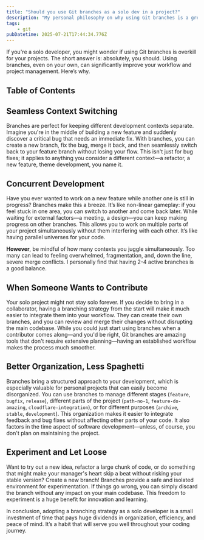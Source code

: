 ```yaml
---
title: "Should you use Git branches as a solo dev in a project?"
description: "My personal philosophy on why using Git branches is a great idea even for solo developers."
tags:
    - git
pubDatetime: 2025-07-21T17:44:34.776Z
---
```


If you're a solo developer, you might wonder if using Git branches is overkill for your projects. The short answer is: absolutely, you should. Using branches, even on your own, can significantly improve your workflow and project management. Here’s why.

## Table of Contents

## Seamless Context Switching

Branches are perfect for keeping different development contexts separate. Imagine you're in the middle of building a new feature and suddenly discover a critical bug that needs an immediate fix. With branches, you can create a new branch, fix the bug, merge it back, and then seamlessly switch back to your feature branch without losing your flow. This isn't just for bug fixes; it applies to anything you consider a different context—a refactor, a new feature, theme development, you name it.

## Concurrent Development

Have you ever wanted to work on a new feature while another one is still in progress? Branches make this a breeze. It’s like non-linear gameplay: if you feel stuck in one area, you can switch to another and come back later. While waiting for external factors—a meeting, a design—you can keep making progress on other branches. This allows you to work on multiple parts of your project simultaneously without them interfering with each other. It’s like having parallel universes for your code.

**However**, be mindful of how many contexts you juggle simultaneously. Too many can lead to feeling overwhelmed, fragmentation, and, down the line, severe merge conflicts. I personally find that having 2-4 active branches is a good balance.

## When Someone Wants to Contribute

Your solo project might not stay solo forever. If you decide to bring in a collaborator, having a branching strategy from the start will make it much easier to integrate them into your workflow. They can create their own branches, and you can review and merge their changes without disrupting the main codebase. While you could just start using branches when a contributor comes along—and you'd be right, Git branches are amazing tools that don't require extensive planning—having an established workflow makes the process much smoother.

## Better Organization, Less Spaghetti

Branches bring a structured approach to your development, which is especially valuable for personal projects that can easily become disorganized. You can use branches to manage different stages (`feature`, `bugfix`, `release`), different parts of the project (`path-no-1`, `feature-do-amazing`, `cloudflare-integration`), or for different purposes (`archive`, `stable`, `development`). This organization makes it easier to integrate feedback and bug fixes without affecting other parts of your code. It also factors in the time aspect of software development—unless, of course, you don't plan on maintaining the project.

## Experiment and Let Loose

Want to try out a new idea, refactor a large chunk of code, or do something that might make your manager's heart skip a beat without risking your stable version? Create a new branch! Branches provide a safe and isolated environment for experimentation. If things go wrong, you can simply discard the branch without any impact on your main codebase. This freedom to experiment is a huge benefit for innovation and learning.

In conclusion, adopting a branching strategy as a solo developer is a small investment of time that pays huge dividends in organization, efficiency, and peace of mind. It’s a habit that will serve you well throughout your coding journey.
